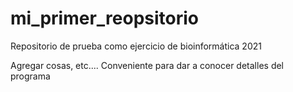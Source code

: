 # mi_primer_reopsitorio
Repositorio de prueba como ejercicio de bioinformática 2021

Agregar cosas, etc.... Conveniente para dar a conocer detalles del programa
